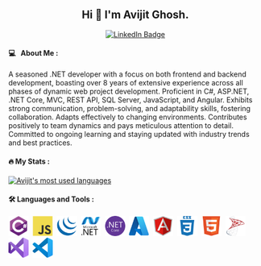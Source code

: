<div id="header" align="center">
  <h2> Hi 👋 I'm Avijit Ghosh.</h2>
  <div id="badges">
    <a href="https://www.linkedin.com/in/avijitg11">
      <img src="https://img.shields.io/badge/LinkedIn-blue?style=for-the-badge&logo=linkedin&logoColor=white" alt="LinkedIn Badge"/>
    </a>
  </div>
</div>

#### 💻 &nbsp; About Me :
A seasoned .NET developer with a focus on both frontend and backend development, boasting over 8 years of extensive experience across all phases of dynamic web project development. Proficient in C#, ASP.NET, .NET Core, MVC, REST API, SQL Server, JavaScript, and Angular. Exhibits strong communication, problem-solving, and adaptability skills, fostering collaboration. Adapts effectively to changing environments. Contributes positively to team dynamics and pays meticulous attention to detail. Committed to ongoing learning and staying updated with industry trends and best practices.

#### :fire: My Stats :


<a href="https://github.com/avijitg11">
  <img align="center" src="https://github-readme-stats.vercel.app/api/top-langs/?username=avijitghosh11&theme=light&count_private=true&layout=compact" width="205" alt="Avijit's most used languages" />
</a>
<!-- <a href="https://github.com/avijitghosh11">
 <img align="center" src="https://github-readme-stats.vercel.app/api?username=avijitghosh11&show_icons=true&theme=light&line_height=27&include_all_commits=true&count_private=true&hide=issues,prs,contribs" width="350" alt="Avijit's github stats"/>
</a> -->

#### :hammer_and_wrench: Languages and Tools :
<div>
  <img src="https://github.com/devicons/devicon/blob/master/icons/csharp/csharp-original.svg" title="csharp" alt="csharp" width="40" height="40"/>&nbsp;
  <img src="https://github.com/devicons/devicon/blob/master/icons/javascript/javascript-original.svg" title="JavaScript" alt="JavaScript" width="40" height="40"/>&nbsp;
  <img src="https://github.com/devicons/devicon/blob/master/icons/jquery/jquery-original.svg" title="jquery" alt="jquery" width="40" height="40"/>&nbsp;
  <img src="https://github.com/devicons/devicon/blob/master/icons/dot-net/dot-net-original-wordmark.svg" title="dotnet" alt="dotnet" width="40" height="40"/>&nbsp;
  <img src="https://github.com/devicons/devicon/blob/master/icons/dotnetcore/dotnetcore-original.svg" title="dotnetcore" alt="dotnetcore" width="40" height="40"/>&nbsp;
  <img src="https://github.com/devicons/devicon/blob/master/icons/azure/azure-original.svg" title="azure" alt="azure" width="40" height="40"/>&nbsp;
  <img src="https://github.com/devicons/devicon/blob/master/icons/angularjs/angularjs-original.svg" title="Angular" alt="Angular" width="40" height="40"/>&nbsp;
  <img src="https://github.com/devicons/devicon/blob/master/icons/css3/css3-plain-wordmark.svg"  title="css" alt="css" width="40" height="40"/>&nbsp;
  <img src="https://github.com/devicons/devicon/blob/master/icons/html5/html5-original.svg" title="html" alt="html" width="40" height="40"/>&nbsp;
  <img src="https://github.com/devicons/devicon/blob/master/icons/microsoftsqlserver/microsoftsqlserver-original.svg" title="microsoftsqlserver" alt="microsoftsqlserver" width="40" height="40"/>&nbsp;  
  <img src="https://github.com/devicons/devicon/blob/master/icons/visualstudio/visualstudio-original.svg" title="visualstudio" alt="visualstudio" width="40" height="40"/>&nbsp;
  <img src="https://github.com/devicons/devicon/blob/master/icons/vscode/vscode-original.svg" title="vscode" alt="vscode" width="40" height="40"/>&nbsp;
</div>
